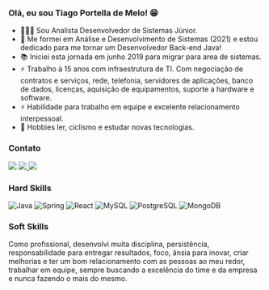 ### Olá, eu sou Tiago Portella de Melo! 😁

- 👨🏼‍💻 Sou Analista Desenvolvedor de Sistemas Júnior.
- 🎯 Me formei em Análise e Desenvolvimento de Sistemas (2021) e estou dedicado para me tornar um Desenvolvedor Back-end Java!
- 📚 Iniciei esta jornada em junho 2019 para migrar para area de sistemas. 
- ⚡ Trabalho à 15 anos com infraestrutura de TI. Com negociação de contratos e serviços, rede, telefonia, servidores de aplicações, banco de dados, licenças, aquisição de equipamentos, suporte a hardware e software.
- ⚡ Habilidade para trabalho em equipe e excelente relacionamento interpessoal. 
- 🎺 Hobbies ler, ciclismo e estudar novas tecnologias. 

### Contato
[<img src="https://img.shields.io/badge/linkedin-%230077B5.svg?&style=for-the-badge&logo=linkedin&logoColor=white" />](https://www.linkedin.com/in/tiago-portella-de-melo-7344b125/)
<a href="https://wa.me/5521964918244" alt="WhatsApp" target="_blank"> <img src="https://img.shields.io/badge/WhatsApp-25D366?style=for-the-badge&logo=whatsapp&logoColor=white"/> </a>
<a href="mailto:tiago.portella@gmail.com?subject=Hello Mr. Tiago" target="_blank"> <img src="https://img.shields.io/badge/Gmail-D14836?style=for-the-badge&logo=gmail&logoColor=white"/> </a>


### Hard Skills
![Java](https://img.shields.io/badge/Java-ED8B00?style=for-the-badge&logo=java&logoColor=white) ![Spring](https://img.shields.io/badge/Spring-6DB33F?style=for-the-badge&logo=spring&logoColor=white) ![React](https://img.shields.io/badge/React-20232A?style=for-the-badge&logo=react&logoColor=61DAFB) ![MySQL](https://img.shields.io/badge/MySQL-00000F?style=for-the-badge&logo=mysql&logoColor=white) ![PostgreSQL](https://img.shields.io/badge/PostgreSQL-316192?style=for-the-badge&logo=postgresql&logoColor=white) ![MongoDB](https://img.shields.io/badge/MongoDB-4EA94B?style=for-the-badge&logo=mongodb&logoColor=white)


### Soft Skills
Como profissional, desenvolvi muita disciplina, persistência, responsabilidade para entregar resultados, foco, ânsia para inovar, criar melhorias e ter um bom relacionamento com as pessoas ao meu redor, trabalhar em equipe, sempre buscando a excelência do time e da empresa e nunca fazendo o mais do mesmo.

